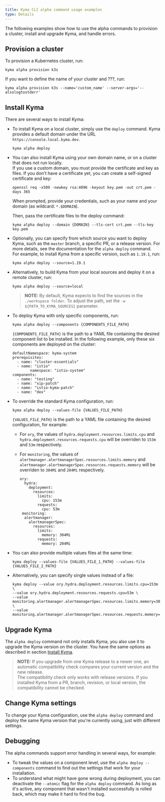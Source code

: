 ```yaml
---
title: Kyma CLI alpha command usage examples
type: Details
---
```


The following examples show how to use the alpha commands to provision a cluster, install and upgrade Kyma, and handle errors.

## Provision a cluster
To provision a Kubernetes cluster, run:

```
kyma alpha provision k3s 
```
If you want to define the name of your cluster and ???<!-- WHAT EXACTLYX DOES SERVER_ARGS DO? -->, run:

```
kyma alpha provision k3s --name='custom_name' --server-args='--alsologtostderr'
```


## Install Kyma

There are several ways to install Kyma:

- To install Kyma on a local cluster, simply use the `deploy` command.
Kyma provides a default domain under the URL `https://console.local.kyma.dev`.

  ```
  kyma alpha deploy 
  ```

- You can also install Kyma using your own domain name, or on a cluster that does not run locally. <br>
If you use a custom domain, you must provide the certificate and key as files. If you don't have a certificate yet, you can create a self-signed certificate and key:

  ```
  openssl req -x509 -newkey rsa:4096 -keyout key.pem -out crt.pem -days 365
  ```

  When prompted, provide your credentials, such as your name and your domain (as wildcard: `*.$DOMAIN`).

  Then, pass the certificate files to the deploy command:

  ```
  kyma alpha deploy --domain {DOMAIN} --tls-cert crt.pem --tls-key key.pem
  ```

- Optionally, you can specify from which source you want to deploy Kyma, such as the `master` branch, a specific PR, or a release version. For more details, see the documentation for the `alpha deploy` command.<br>
For example, to install Kyma from a specific version, such as `1.19.1`, run:

  ```
  kyma alpha deploy --source=1.19.1
  ```

- Alternatively, to build Kyma from your local sources and deploy it on a remote cluster, run:

  ```
  kyma alpha deploy --source=local
  ```
  > **NOTE:** By default, Kyma expects to find the sources in the `./workspace folder`. To adjust the path, set the `-w ${PATH_TO_KYMA_SOURCES}` parameter.

- To deploy Kyma with only specific components, run:

  ```
  kyma alpha deploy --components {COMPONENTS_FILE_PATH}
  ```

  `{COMPONENTS_FILE_PATH}` is the path to a YAML file containing the desired component list to be installed. In the following example, only these six components are deployed on the cluster:

  ```
  defaultNamespace: kyma-system
  prerequisites:
    - name: "cluster-essentials"
    - name: "istio"
          namespace: "istio-system"
  components:
    - name: "testing"
    - name: "xip-patch"
    - name: "istio-kyma-patch"
    - name: "dex"
  ```

- To override the standard Kyma configuration, run:

  ```
  kyma alpha deploy --values-file {VALUES_FILE_PATH}
  ```

  `{VALUES_FILE_PATH}` is the path to a YAML file containing the desired configuration, for example:
 
  - For `ory`, the values of `hydra.deployment.resources.limits.cpu` and `hydra.deployment.resources.requests.cpu` will be overriden to `153m` and `53m` respectively.
    
  - For `monitoring`, the values of `alertmanager.alertmanagerSpec.resources.limits.memory` and `alertmanager.alertmanagerSpec.resources.requests.memory` will be overriden to `304Mi` and `204Mi` respectively.
    
    ```
    ory:
      hydra:
        deployment:
          resources:
            limits:
              cpu: 153m
            requests:
              cpu: 53m
     monitoring:
      alertmanager:
        alertmanagerSpec:
          resources:
            limits:
              memory: 304Mi
            requests:
              memory: 204Mi
    ```

- You can also provide multiple values files at the same time:

  ```
  kyma deploy --values-file {VALUES_FILE_1_PATH} --values-file {VALUES_FILE_2_PATH}
  ```

- Alternatively, you can specify single values instead of a file:

  ```
  kyma deploy --value ory.hydra.deployment.resources.limits.cpu=153m \
  --value ory.hydra.deployment.resources.requests.cpu=53m \
  --value monitoring.alertmanager.alertmanagerSpec.resources.limits.memory=304Mi \
  --value monitoring.alertmanager.alertmanagerSpec.resources.requests.memory=204Mi
  ```


## Upgrade Kyma

The `alpha deploy` command not only installs Kyma, you also use it to upgrade the Kyma version on the cluster. You have the same options as described in section [Install Kyma](#install-kyma).

> **NOTE:** If you upgrade from one Kyma release to a newer one, an automatic compatibility check compares your current version and the new release.<br>
The compatibility check only works with release versions. If you installed Kyma from a PR, branch, revision, or local version, the compatibility cannot be checked.


## Change Kyma settings

To change your Kyma configuration, use the `alpha deploy` command and deploy the same Kyma version that you're currently using, just with different settings.


## Debugging

The alpha commands support error handling in several ways, for example:

- To tweak the values on a component level, use the `alpha deploy --components` command to find out the settings that work for your installation.
- To understand what might have gone wrong during deployment, you can deactivate the `--atomic` flag for the `alpha deploy` command. As long as it's active, any component that wasn't installed successfully is rolled back, which may make it hard to find the bug.

<!-- ANY OTHER DEBUGGIN USE CASES? -->
